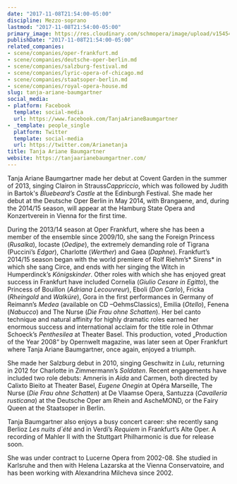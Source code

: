 ```yaml
---
date: "2017-11-08T21:54:00-05:00"
discipline: Mezzo-soprano
lastmod: "2017-11-08T21:54:00-05:00"
primary_image: https://res.cloudinary.com/schmopera/image/upload/v1545409169/media/webhook-uploads/1510195826432/Tanja_Ariane_Baumgartner_pc_T_T_Fotografie_a_300dpi.jpg.jpg
publishDate: "2017-11-08T21:54:00-05:00"
related_companies:
- scene/companies/oper-frankfurt.md
- scene/companies/deutsche-oper-berlin.md
- scene/companies/salzburg-festival.md
- scene/companies/lyric-opera-of-chicago.md
- scene/companies/staatsoper-berlin.md
- scene/companies/royal-opera-house.md
slug: tanja-ariane-baumgartner
social_media:
- platform: Facebook
  template: social-media
  url: https://www.facebook.com/TanjaArianeBaumgartner
- _template: people_single
  platform: Twitter
  template: social-media
  url: https://twitter.com/Arianetanja
title: Tanja Ariane Baumgartner
website: https://tanjaarianebaumgartner.com/
---
```


Tanja Ariane Baumgartner made her debut at Covent Garden in the summer of 2013, singing Clairon in Strauss*Cappriccio*, which was followed by Judith in Bartok's *Bluebeard’s Castle* at the Edinburgh Festival. She made her debut at the Deutsche Oper Berlin in May 2014, with Brangaene, and, during the 2014/15 season, will appear at the Hamburg State Opera and Konzertverein in Vienna for the first time. 

During the 2013/14 season at Oper Frankfurt, where she has been a member of the ensemble since 2009/10, she sang the Foreign Princess (*Rusalka*), Iocaste (*Oedipe*), the extremely demanding role of Tigrana (Puccini’s *Edgar*), Charlotte (*Werther*) and Gaea (*Daphne*). Frankfurt’s 2014/15 season began with the world premiere of Rolf Riehm’s* Sirens* in which she sang Circe, and ends with her singing the Witch in Humperdinck’s *Königskinder*. Other roles with which she has enjoyed great success in Frankfurt have included Cornelia (*Giulio Cesare in Egitto*), the Princess of Bouillon (*Adriana Lecouvreur*),  Eboli (*Don Carlo*), Fricka (*Rheingold* and *Walküre*), Gora in the first performances in Germany of Reimann’s *Medea* (available on CD –OehmsClassics), Emilia (*Otello*), Fenena (*Nabucco*) and The Nurse (*Die Frau ohne Schatten*). Her bel canto technique and natural affinity for highly dramatic roles earned her enormous success and international acclaim for the title role in Othmar Schoeck’s *Penthesilea* at Theater Basel. This production, voted „Production of the Year 2008“ by Opernwelt magazine, was later seen at Oper Frankfurt where Tanja Ariane Baumgartner, once again, enjoyed a triumph. 

She made her Salzburg debut in 2010, singing Geschwitz in *Lulu*, returning in 2012 for Charlotte in Zimmermann’s *Soldaten*. Recent engagements have included two role debuts: Amneris in *Aida* and Carmen, both directed by Calixto Bieito at Theater Basel, *Eugene Onegin* at Opéra Marseille, The Nurse (*Die Frau ohne Schatten*) at De Vlaamse Opera, Santuzza (*Cavalleria rusticana*) at the Deutsche Oper am Rhein and AscheMOND, or the Fairy Queen at the Staatsoper in Berlin. 

Tanja Baumgartner also enjoys a busy concert career: she recently sang Berlioz *Les nuits d`été* and in Verdi’s *Requiem* in Frankfurt’s Alte Oper. A recording of Mahler II with the Stuttgart Philharmonic is due for release soon. 

She was under contract to Lucerne Opera from 2002-08. She studied in Karlsruhe and then with Helena Lazarska at the Vienna Conservatoire, and has been working with Alexandrina Milcheva since 2002.
